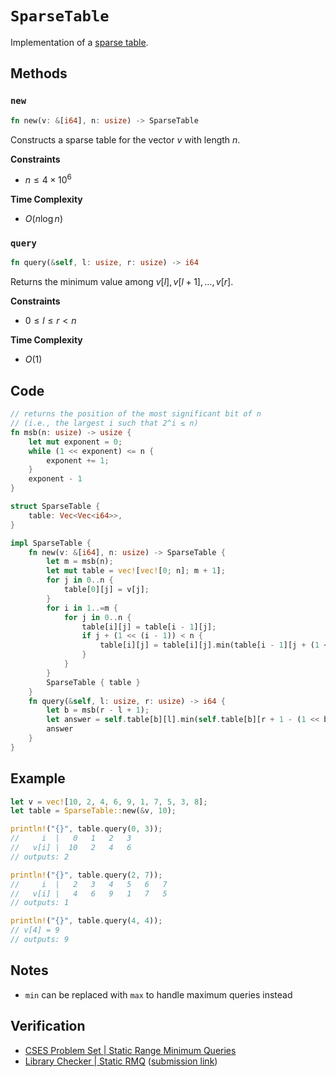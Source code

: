# `SparseTable`
Implementation of a [sparse table](https://brilliant.org/wiki/sparse-table/#:~:text=Sparse%20Table%20is%20a%20data,compared%20to%20other%20data%20structures.).

## Methods
### `new`
```rust
fn new(v: &[i64], n: usize) -> SparseTable
```

Constructs a sparse table for the vector $v$ with length $n$.

**Constraints** 
- $n \le 4 \times 10^{6}$

**Time Complexity**
- $O(n \log n)$

### `query`
```rust
fn query(&self, l: usize, r: usize) -> i64
```

Returns the minimum value among $v[l], v[l + 1], \dots, v[r]$.

**Constraints**
- $0 \le l \le r < n$

**Time Complexity**
- $O(1)$

## Code
```rust
// returns the position of the most significant bit of n
// (i.e., the largest i such that 2^i ≤ n)
fn msb(n: usize) -> usize {
    let mut exponent = 0;
    while (1 << exponent) <= n {
        exponent += 1;
    }
    exponent - 1
}

struct SparseTable {
    table: Vec<Vec<i64>>,
}

impl SparseTable {
    fn new(v: &[i64], n: usize) -> SparseTable {
        let m = msb(n);
        let mut table = vec![vec![0; n]; m + 1];
        for j in 0..n {
            table[0][j] = v[j];
        }
        for i in 1..=m {
            for j in 0..n {
                table[i][j] = table[i - 1][j];
                if j + (1 << (i - 1)) < n {
                    table[i][j] = table[i][j].min(table[i - 1][j + (1 << (i - 1))]);
                }
            }
        }
        SparseTable { table }
    }
    fn query(&self, l: usize, r: usize) -> i64 {
        let b = msb(r - l + 1);
        let answer = self.table[b][l].min(self.table[b][r + 1 - (1 << b)]);
        answer
    }
}
```

## Example
```rust
let v = vec![10, 2, 4, 6, 9, 1, 7, 5, 3, 8];
let table = SparseTable::new(&v, 10);

println!("{}", table.query(0, 3));
//     i  |   0   1   2   3
//   v[i] |  10   2   4   6
// outputs: 2

println!("{}", table.query(2, 7));
//     i  |   2   3   4   5   6   7
//   v[i] |   4   6   9   1   7   5
// outputs: 1

println!("{}", table.query(4, 4));
// v[4] = 9
// outputs: 9
```

## Notes
- `min` can be replaced with `max` to handle maximum queries instead

## Verification
- [CSES Problem Set | Static Range Minimum Queries](https://cses.fi/problemset/task/1647/)
- [Library Checker | Static RMQ](https://judge.yosupo.jp/problem/staticrmq) ([submission link](https://judge.yosupo.jp/submission/94179))